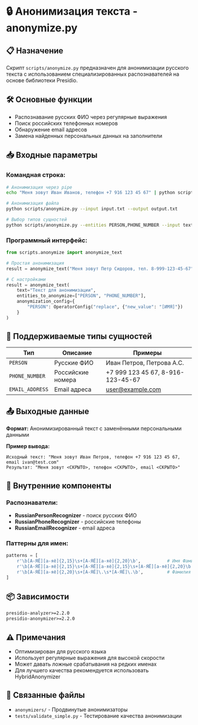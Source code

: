 # 🔒 Анонимизация текста - anonymize.py

## 📋 Назначение

Скрипт `scripts/anonymize.py` предназначен для анонимизации русского текста с использованием специализированных распознавателей на основе библиотеки Presidio.

## 🛠️ Основные функции

- Распознавание русских ФИО через регулярные выражения
- Поиск российских телефонных номеров  
- Обнаружение email адресов
- Замена найденных персональных данных на заполнители

## 📥 Входные параметры

### Командная строка:
```bash
# Анонимизация через pipe
echo "Меня зовут Иван Иванов, телефон +7 916 123 45 67" | python scripts/anonymize.py

# Анонимизация файла  
python scripts/anonymize.py --input input.txt --output output.txt

# Выбор типов сущностей
python scripts/anonymize.py --entities PERSON,PHONE_NUMBER --input text.txt
```

### Программный интерфейс:
```python
from scripts.anonymize import anonymize_text

# Простая анонимизация
result = anonymize_text("Меня зовут Петр Сидоров, тел. 8-999-123-45-67")

# С настройками
result = anonymize_text(
    text="Текст для анонимизации",
    entities_to_anonymize=["PERSON", "PHONE_NUMBER"],
    anonymization_config={
        "PERSON": OperatorConfig("replace", {"new_value": "[ИМЯ]"})
    }
)
```

## 🎯 Поддерживаемые типы сущностей

| Тип | Описание | Примеры |
|-----|----------|---------|
| `PERSON` | Русские ФИО | Иван Петров, Петрова А.С. |
| `PHONE_NUMBER` | Российские номера | +7 999 123 45 67, 8-916-123-45-67 |
| `EMAIL_ADDRESS` | Email адреса | user@example.com |

## 📤 Выходные данные

**Формат:** Анонимизированный текст с заменёнными персональными данными

**Пример вывода:**
```
Исходный текст: "Меня зовут Иван Петров, телефон +7 916 123 45 67, email ivan@test.com"
Результат: "Меня зовут <СКРЫТО>, телефон <СКРЫТО>, email <СКРЫТО>"
```

## 🔧 Внутренние компоненты

### Распознаватели:
- **RussianPersonRecognizer** - поиск русских ФИО
- **RussianPhoneRecognizer** - российские телефоны  
- **RussianEmailRecognizer** - email адреса

### Паттерны для имен:
```python
patterns = [
    r'\b[А-ЯЁ][а-яё]{2,15}\s+[А-ЯЁ][а-яё]{2,20}\b',          # Имя Фамилия
    r'\b[А-ЯЁ][а-яё]{2,15}\s+[А-ЯЁ][а-яё]{2,15}\s+[А-ЯЁ][а-яё]{2,20}\b',  # Имя Отчество Фамилия
    r'\b[А-ЯЁ][а-яё]{2,20}\s+[А-ЯЁ]\.\s*[А-ЯЁ]\.\b',         # Фамилия И.О.
]
```

## 📦 Зависимости

```txt
presidio-analyzer>=2.2.0
presidio-anonymizer>=2.2.0
```

## ⚠️ Примечания

- Оптимизирован для русского языка
- Использует регулярные выражения для высокой скорости
- Может давать ложные срабатывания на редких именах
- Для лучшего качества рекомендуется использовать HybridAnonymizer

## 🔗 Связанные файлы

- `anonymizers/` - Продвинутые анонимизаторы
- `tests/validate_simple.py` - Тестирование качества анонимизации 